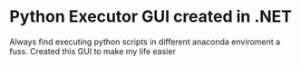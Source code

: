 # Python Executor GUI created in .NET
Always find executing python scripts in different anaconda enviroment a fuss.
Created this GUI to make my life easier
